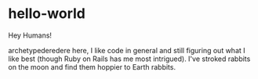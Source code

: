 # hello-world

Hey Humans!

archetypederedere here, I like code in general and still figuring out what I like best (though Ruby on Rails has me most intrigued).
I've stroked rabbits on the moon and find them hoppier to Earth rabbits.
